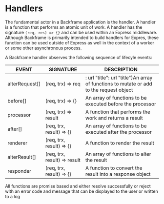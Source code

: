 # Handlers
The fundamental actor in a Backframe application is the handler. A handler is a
function that performs an atomic unit of work. A handler has the signature `(req, res) => {}`
and can be used within an Express middleware. Although Backframe is primarily
intended to build handlers for Expres, these function can be used outside of
Express as well in the context of a worker or some other asynchronous process.

A Backframe handler observes the following sequence of lifecyle events:

| EVENT          | SIGNATURE                    | DESCRIPTION
|----------------|------------------------------|-----------------------------------------------------------------------------------------|
| alterRequest[] | (req, trx) => req            | : url "title": url "title")An array of functions to mutate or add to the request object |
| before[]       | (req, trx) => {}             | An array of functions to be executed before the processor                               |
| processor      | (req, trx) => result         | A function that performs the work and returns a result                                  |
| after[]        | (req, trx, result) => {}     | An array of functions to be executed after the processor                                |
| renderer       | (req, trx, result) => {}     | A function to render the result                                                         |
| alterResult[]  | (req, trx, result) => result | An array of functions to alter the result                                               |
| responder      | (req, trx, result) => {}     | A function to convert the result into a response object                                 |

All functions are promise based and either resolve successfully or reject with
an error code and message that can be displayed to the user or written to a log
